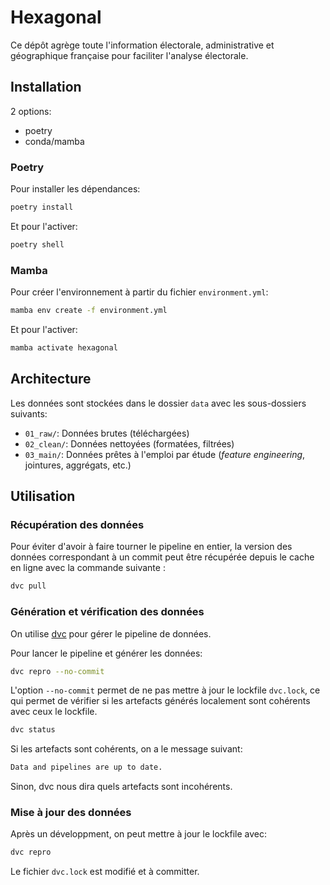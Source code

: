 # Hexagonal

Ce dépôt agrège toute l'information électorale, administrative et géographique
française pour faciliter l'analyse électorale.

## Installation

2 options:

-   poetry
-   conda/mamba

### Poetry

Pour installer les dépendances:

```bash
poetry install
```

Et pour l'activer:

```bash
poetry shell
```

### Mamba

Pour créer l'environnement à partir du fichier `environment.yml`:

```bash
mamba env create -f environment.yml
```

Et pour l'activer:

```bash
mamba activate hexagonal
```

## Architecture

Les données sont stockées dans le dossier `data` avec les sous-dossiers suivants:

- `01_raw/`: Données brutes (téléchargées)
- `02_clean/`: Données nettoyées (formatées, filtrées)
- `03_main/`: Données prêtes à l'emploi par étude (_feature engineering_, jointures, aggrégats, etc.)

## Utilisation

### Récupération des données

Pour éviter d'avoir à faire tourner le pipeline en entier, la version des données correspondant à un commit
peut être récupérée depuis le cache en ligne avec la commande suivante :

```bash
dvc pull
```

### Génération et vérification des données

On utilise [dvc](https://dvc.org/) pour gérer le pipeline de données.

Pour lancer le pipeline et générer les données:

```bash
dvc repro --no-commit
```

L'option `--no-commit` permet de ne pas mettre à jour le lockfile `dvc.lock`, ce
qui permet de vérifier si les artefacts générés localement sont
cohérents avec ceux le lockfile.

```bash
dvc status
````

Si les artefacts sont cohérents, on a le message suivant:

```bash
Data and pipelines are up to date.
```

Sinon, dvc nous dira quels artefacts sont incohérents.

### Mise à jour des données

Après un développment, on peut mettre à jour le lockfile avec:

```bash
dvc repro
```

Le fichier `dvc.lock` est modifié et à committer.